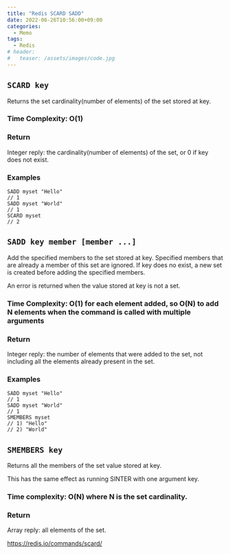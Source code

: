 ```yaml
---
title: "Redis SCARD SADD"
date: 2022-06-26T10:56:00+09:00
categories:
  - Memo
tags:
  - Redis
# header:
#   teaser: /assets/images/code.jpg
---
```


## `SCARD key`
Returns the set cardinality(number of elements) of the set stored at key.

### Time Complexity: O(1)

### Return
Integer reply: the cardinality(number of elements) of the set, or 0 if key does not exist.

### Examples
```
SADD myset "Hello"
// 1
SADD myset "World"
// 1
SCARD myset
// 2
```

## `SADD key member [member ...]`
Add the specified members to the set stored at key. Specified members that are already a member of this set are ignored. If key does no exist, a new set is created before adding the specified members.

An error is returned when the value stored at key is not a set.
### Time Complexity: O(1) for each element added, so O(N) to add N elements when the command is called with multiple arguments
### Return
Integer reply: the number of elements that were added to the set, not including all the elements already present in the set.

### Examples 
```
SADD myset "Hello"
// 1
SADD myset "World"
// 1 
SMEMBERS myset
// 1) "Hello"
// 2) "World"
```

## `SMEMBERS key`
Returns all the members of the set value stored at key.

This has the same effect as running SINTER with one argument key.
### Time complexity: O(N) where N is the set cardinality.
### Return
Array reply: all elements of the set.

https://redis.io/commands/scard/